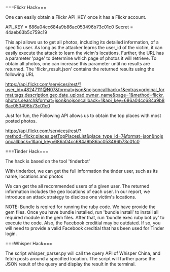 ===Flickr Hack===

One can easily obtain a Flickr API_KEY once it has a Flickr account. 

API_KEY = 686a04cc684a9b86ac053496b73c01c0
Secret = 44aeb63b5c759c19

This api allows us to get all photos, including its detailed information, 
of a specific user. As long as the attacker learns the user_id of the victim, 
it can easily execute the attack to learn the vicim's locations. 
Further, the URL has a parameter 'page' to determine which page of 
photos it will retrieve. To obtain all photos, one can increase this 
parameter until no results are returned. The 'flickr_result.json' contains 
the returned results using the following URL

https://api.flickr.com/services/rest/?user_id=48247111@N07&format=json&nojsoncallback=1&extras=original_format,tags,description,geo,date_upload,owner_name&page=1&method=flickr.photos.search&format=json&nojsoncallback=1&api_key=686a04cc684a9b86ac053496b73c01c0


Just for fun, the Following API allows us to obtain the top places with most posted photos.

https://api.flickr.com/services/rest/?method=flickr.places.getTopPlacesList&place_type_id=7&format=json&nojsoncallback=1&api_key=686a04cc684a9b86ac053496b73c01c0

===Tinder Hack===

The hack is based on the tool 'tinderbot'

With tinderbot, we can get the full information the tinder user, such as its name, locations and photos

We can get the all recommended users of a given user. The returned information 
includes the geo locations of each user. In our report, we introduce an 
attack strategy to disclose one victim's locations. 

NOTE: Bundle is reqired for running the ruby code. We have provide the gem files. 
Once you have bundle installed, run 'bundle install' to install all required 
module in the gem files. After that, run 'bundle exec ruby bot.py' to execute 
the code. Also, the Facebook creditial may be outdated. If so, you will need to 
provide a valid Facebook creditial that has been used for Tinder login. 


===Whisper Hack===

The script whisper_parser.py will call the query API of Whisper China, and fetch posts around a specified location. The script will further parse the JSON result of the query and display the result in the terminal.
